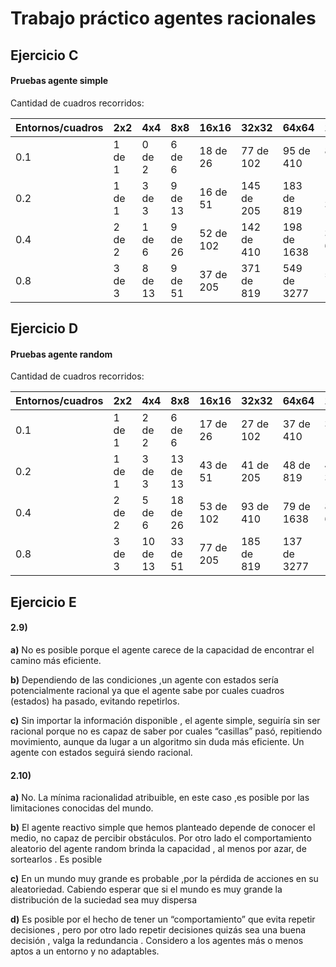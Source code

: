 # Trabajo práctico agentes racionales
## Ejercicio C
#### Pruebas agente simple

Cantidad de cuadros recorridos:

| Entornos/cuadros | 2x2  | 4x4 | 8x8 | 16x16 | 32x32 | 64x64 | 128x128 |
|--------|--------|--------|--------|--------|--------|--------|--------|
|0.1     |1 de 1|0 de 2|6 de 6|18 de 26|77 de 102|95 de 410|80 de 1638|
|0.2     |1 de 1|3 de 3|9 de 13|16 de 51|145 de 205|183 de 819|174 de 3277|
|0.4     |2 de 2|1 de 6|9 de 26|52 de 102|142 de 410|198 de 1638|314 de 6554|
|0.8     |3 de 3|8 de 13|9 de 51|37 de 205|371 de 819|549 de 3277|542 de 13107|


## Ejercicio D
#### Pruebas agente random
Cantidad de cuadros recorridos:

| Entornos/cuadros | 2x2  | 4x4 | 8x8 | 16x16 | 32x32 | 64x64 | 128x128 |
|--------|--------|--------|--------|--------|--------|--------|--------|
|0.1     |1 de 1|2 de 2|6 de 6|17 de 26|27 de 102|37 de 410|31 de 1638|
|0.2     |1 de 1|3 de 3|13 de 13|43 de 51|41 de 205|48 de 819|42 de 3277|
|0.4     |2 de 2|5 de 6|18 de 26|53 de 102|93 de 410|79 de 1638|81 de 6554|
|0.8     |3 de 3|10 de 13|33 de 51|77 de 205|185 de 819|137 de 3277|153 de 13107|


## Ejercicio E
#### 2.9)
**a)** No es posible porque el agente carece de la capacidad de encontrar el camino más eficiente.

**b)** Dependiendo de las condiciones ,un agente con estados sería potencialmente racional ya que el agente sabe por cuales cuadros (estados) ha pasado, evitando repetirlos.

**c)** Sin importar la información disponible , el agente simple, seguiría sin ser racional porque no es capaz de saber por cuales “casillas” pasó, repitiendo movimiento, aunque da lugar a un algoritmo sin duda más eficiente. Un agente con estados seguirá siendo racional.

#### 2.10)

**a)** No. La mínima racionalidad atribuible, en este caso ,es posible por las limitaciones conocidas del mundo.

**b)** El agente reactivo simple que hemos planteado depende de conocer el medio, no capaz de percibir obstáculos. Por otro lado el comportamiento aleatorio del agente random brinda la capacidad , al menos por azar, de sortearlos . Es posible 

**c)** En un mundo muy grande es probable ,por la pérdida de acciones en su aleatoriedad. Cabiendo esperar que si el mundo es muy grande la distribución de la suciedad sea muy dispersa

**d)** Es posible  por el hecho de tener un “comportamiento” que evita repetir decisiones , pero por otro lado repetir decisiones quizás sea una buena decisión , valga la redundancia . Considero a los agentes más o menos aptos a un  entorno y no adaptables. 


